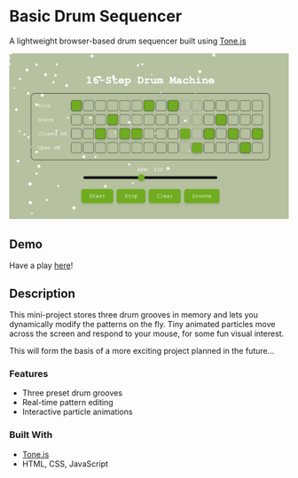 # Basic Drum Sequencer
A lightweight browser-based drum sequencer built using [Tone.js](https://tonejs.github.io/)

![screenshot](./img/image.png)

## Demo
Have a play [here](https://oliverkiranbrown.github.io/drum_sequencer/)!

## Description
This mini-project stores three drum grooves in memory and lets you dynamically modify the patterns on the fly. Tiny animated particles move across the screen and respond to your mouse, for some fun visual interest. 

This will form the basis of a more exciting project planned in the future...

### Features
- Three preset drum grooves
- Real-time pattern editing
- Interactive particle animations

### Built With
- [Tone.js](https://tonejs.github.io/)
- HTML, CSS, JavaScript
